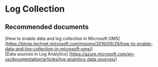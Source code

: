 
<properties
    pageTitle="How to setup data and log collection"
    description="Troubleshooting of issues with Log Collection"
    service="microsoft.operationalinsights"
    resource="operationalinsightsaccounts"
    authors="adoylemsft"
    displayorder="4"
    selfHelpType="resource"
    supportTopicIds=""
    resourceTags=""
    productPesIds=""
    cloudEnvironments="public, Blackforest, Fairfax"
/>

# Log Collection

## **Recommended documents**
[How to enable data and log collection in Microsoft OMS]
(https://blogs.technet.microsoft.com/msoms/2016/09/29/how-to-enable-data-and-log-collection-in-microsoft-oms/) <br>
[Data sources in Log Analytics]
(https://azure.microsoft.com/en-us/documentation/articles/log-analytics-data-sources/)